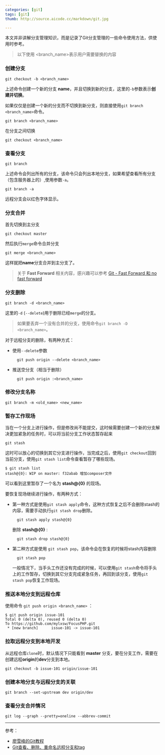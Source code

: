 ```yaml
---
categories: [git]
tags: [git]
thumb: http://source.aicode.cc/markdown/git.jpg

---
```



本文并非讲解分支管理知识，而是记录了Git分支管理的一些命令使用方法，供使用时参考。

> 以下使用 &lt;branch_name&gt;表示用户需要替换的内容

### 创建分支

	git checkout -b <branch_name>

上述命令创建一个新的分支 **name**，并且切换到新的分支，这里的`-b`参数表示**创建并切换**。

如果仅仅是创建一个新的分支而不切换到新分支，则直接使用`git branch <branch_name>`命令。

	git branch <branch_name>

在分支之间切换

	git checkout <branch_name>

### 查看分支

	git branch

上述命令会列出所有的分支，该命令只会列出本地分支，如果希望查看所有分支（包含服务器上的）,使用参数`-a`。

	git branch -a

远程分支会以红色字体显示。


### 分支合并

首先切换到主分支

    git checkout master

然后执行`merge`命令合并分支

	git merge <branch_name>

这样就把**name**分支合并到主分支了。

> 关于 **Fast Forward** 相关内容，感兴趣可以参考 [Git - Fast Forward 和 no fast forward][fastforward]

### 分支删除

	git branch -d <branch_name>

这里的`-d` (`--delete`)用于删除已经`merge`的分支。

> 如果要丢弃一个没有合并的分支，使用命令`git branch -D <branch_name>`。

对于远程分支的删除，有两种方式：

- 使用`--delete`参数

		git push origin --delete <branch_name>

- 推送空分支（相当于删除）

		git push origin :<branch_name>

### 修改分支名称

	git branch -m <old_name> <new_name>

### 暂存工作现场

当在一个分支上进行操作，但是修改尚不能提交，这时候需要创建一个新的分支解决更加紧急的任务时，可以将当前分支工作状态暂存起来

    git stash

这时可以放心的切换到其它分支进行操作，当完成之后，使用`git checkout`回到当前分支，使用`git stash list`命令查看暂存了哪些现场。

    $ git stash list
    stash@{0}: WIP on master: f32abab 增加composer文件

可以看到这里暂存了一个名为 **stash@{0}** 的现场。

要恢复现场继续进行操作，有两种方式：

- 第一种方式是使用`git stash apply`命令，这种方式恢复之后不会删除stash的内容，需要手动执行`git stash drop`删除。

        git stash apply stash@{0}

    删除 **stash@{0}** :

        git stash drop stash@{0}

- 第二种方式是使用 `git stash pop`，该命令会在恢复的时候将stash内容删除

        git stash pop

    一般情况下，当手头工作还没有完成的时候，可以使用`git stash`命令将手头上的工作暂存，切换到其它分支完成紧急任务，再回到该分支，使用`git stash pop`恢复工作现场。

### 推送本地分支到远程仓库

使用命令 `git push origin <branch_name>` ：

	$ git push origin issue-101
    Total 0 (delta 0), reused 0 (delta 0)
    To https://github.com/mylxsw/FocusPHP.git
     * [new branch]      issue-101 -> issue-101

### 拉取远程分支到本地开发

从远程仓库`clone`时，默认情况下只能看到 **master** 分支，要在分支工作，需要在创建远程**origin**的**dev**分支到本地。

	git checkout -b issue-101 origin/issue-101

### 创建本地分支与远程分支的关联

	git branch --set-upstream dev origin/dev

### 查看分支合并情况

    git log --graph --pretty=oneline --abbrev-commit


-----

参考：

- [廖雪峰的Git教程](http://www.liaoxuefeng.com/wiki/0013739516305929606dd18361248578c67b8067c8c017b000)
- [Git查看、删除、重命名远程分支和tag](http://zengrong.net/post/1746.htm)


[fastforward]:http://my.oschina.net/yuzn/blog/82297?p=1